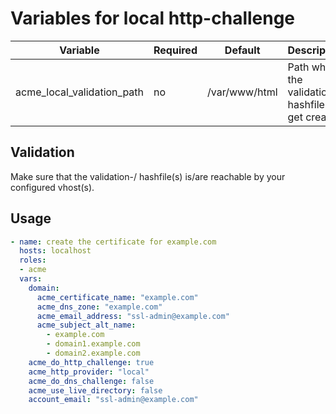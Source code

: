 # Variables for local http-challenge

| Variable                            | Required | Default       | Description
|-------------------------------------|----------|---------------|------------
| acme_local_validation_path   | no       | /var/www/html | Path where the validation-/ hashfiles get created

## Validation

Make sure that the validation-/ hashfile(s) is/are reachable by your configured vhost(s).

## Usage

```yaml
- name: create the certificate for example.com
  hosts: localhost
  roles:
  - acme
  vars:
    domain:
      acme_certificate_name: "example.com"
      acme_dns_zone: "example.com"
      acme_email_address: "ssl-admin@example.com"
      acme_subject_alt_name:
        - example.com
        - domain1.example.com
        - domain2.example.com
    acme_do_http_challenge: true
    acme_http_provider: "local"
    acme_do_dns_challenge: false
    acme_use_live_directory: false
    account_email: "ssl-admin@example.com"
```
